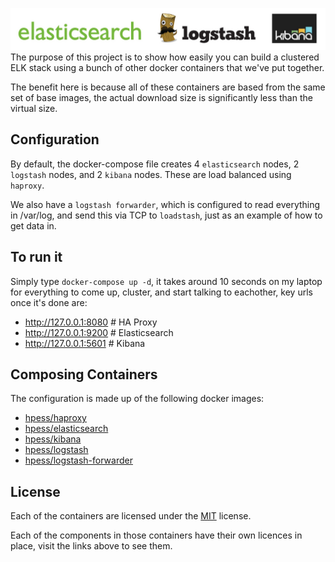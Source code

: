 ![Elk](/elk.jpg?raw=true "Elk")
The purpose of this project is to show how easily you can build a clustered ELK stack using a bunch of other docker containers that we've put together.

The benefit here is because all of these containers are based from the same set of base images, the actual download size is significantly less than the virtual size.

## Configuration
By default, the docker-compose file creates 4 `elasticsearch` nodes, 2 `logstash` nodes, and 2 `kibana` nodes.  These are load balanced using `haproxy`.

We also have a `logstash forwarder`, which is configured to read everything in /var/log, and send this via TCP to `loadstash`, just as an example of how to get data in.

## To run it
Simply type `docker-compose up -d`, it takes around 10 seconds on my laptop for everything to come up, cluster, and start talking to eachother, key urls once it's done are:

  - http://127.0.0.1:8080       # HA Proxy
  - http://127.0.0.1:9200		# Elasticsearch
  - http://127.0.0.1:5601		# Kibana

## Composing Containers
The configuration is made up of the following docker images:
  - [hpess/haproxy](https://github.com/Hewlett-Packard-ESS/docker-haproxy)
  - [hpess/elasticsearch](https://github.com/Hewlett-Packard-ESS/docker-elasticsearch)
  - [hpess/kibana](https://github.com/Hewlett-Packard-ESS/docker-kibana)
  - [hpess/logstash](https://github.com/Hewlett-Packard-ESS/docker-logstash)
  - [hpess/logstash-forwarder](https://github.com/Hewlett-Packard-ESS/docker-logstash-forwarder)

## License
Each of the containers are licensed under the [MIT](/LICENSE-MIT) license.

Each of the components in those containers have their own licences in place, visit the links above to see them.
